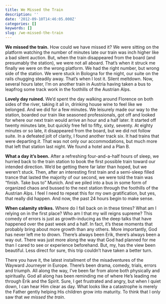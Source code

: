 ```yaml
---
title: We Missed the Train
description: ''
date: '2012-09-10T14:46:05.000Z'
categories: []
keywords: []
slug: /we-missed-the-train
---
```


**We missed the train.** How could we have missed it? We were sitting on the platform watching the number of minutes late our train was inch higher like a bad silent auction. But, when the train disappeared from the board (and presumably the station), we were not all aboard. That’s when it struck me finally we were on the wrong platform. We had the right number, but wrong side of the station. We were stuck in Bologna for the night, our suite on the rails chugging steadily away. That’s when I lost it. Silent meltdown. Now, several hours later, I’m on another train in Austria having taken a bus to leapfrog some track work in the foothills of the Austrian Alps.

**Lovely day ruined.** We’d spent the day walking around Florence on both sides of the river, taking it all in, drinking house wine to feel like we belonged. And we did for a few minutes. We leisurely made our way to the station, boarded our train like seasoned professionals, got off and looked for where our next train would arrive an hour and a half later. It started off twenty minutes late, but quickly free fell to fifty, sixty, seventy. At eighty minutes or so late, it disappeared from the board, but we did not follow suite. In a defeated jolt of clarity, I found another track six. It had trains that were departing _it_. That was not only our accommodations, but much more that left that station last night. We found a hotel and a Plan B.

**What a day it’s been.** After a refreshing four-and-a-half hours of sleep, we hurried back to the train station to book the first possible train toward our intended direction. We’d be getting there far later than hoped, but we weren’t stuck. Then, after an interesting first train and a semi-sleep filled trance that lasted the majority of our second, we were told the train was “finish. Take bus to” Munich. And we piled into a bus in some form of organized chaos and bussed to the next station through the foothills of the Austrian Alps. I feel I need to repeat this for my own gratification, but yes, that really did happen. And now, the past 24 hours begin to make sense.

**When calamity strikes.** Where do I fall back on in these times? What am I relying on in the first place? Who am I that my will reigns supreme? This comedy of errors is just as growth-inducing as the deep talks that have happened over the past week and a half. In fact, it’s these moments that probably bring about more growth than any others. More importantly, God has never left me to drown. There’s always been Erik, there’s always been a way out. There was just more along the way that God had planned for me than I cared to see or experience beforehand. But, my, has the view been beautiful. Less direct for sure, this trip couldn’t have taken a better turn.

There you have it, the latest installment of the misadventures of the Wayward Journeyer in Europe. There’s been drama, comedy, trials, errors and triumph. All along the way, I’ve been far from alone both physically and spiritually. God all along has been reminding me of where He’s leading me through Erik and the Spirit. Sure, I get frustrated and angry, but when I quiet down, I can hear Him clear as day. What looks like a catastrophe is merely the Father gently helping His children grow into maturity. To think that I only saw that _we missed the train_.